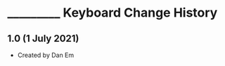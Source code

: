 _________ Keyboard Change History
=======================

1.0 (1 July 2021)
-----------------

* Created by Dan Em
